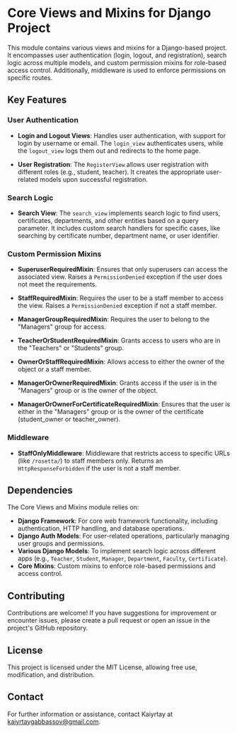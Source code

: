 # Core Views and Mixins for Django Project

This module contains various views and mixins for a Django-based project. It encompasses user authentication (login, logout, and registration), search logic across multiple models, and custom permission mixins for role-based access control. Additionally, middleware is used to enforce permissions on specific routes.

## Key Features

### User Authentication

- **Login and Logout Views**: Handles user authentication, with support for login by username or email. The `login_view` authenticates users, while the `logout_view` logs them out and redirects to the home page.

- **User Registration**: The `RegisterView` allows user registration with different roles (e.g., student, teacher). It creates the appropriate user-related models upon successful registration.

### Search Logic

- **Search View**: The `search_view` implements search logic to find users, certificates, departments, and other entities based on a query parameter. It includes custom search handlers for specific cases, like searching by certificate number, department name, or user identifier.

### Custom Permission Mixins

- **SuperuserRequiredMixin**: Ensures that only superusers can access the associated view. Raises a `PermissionDenied` exception if the user does not meet the requirements.

- **StaffRequiredMixin**: Requires the user to be a staff member to access the view. Raises a `PermissionDenied` exception if not a staff member.

- **ManagerGroupRequiredMixin**: Requires the user to belong to the "Managers" group for access.

- **TeacherOrStudentRequiredMixin**: Grants access to users who are in the "Teachers" or "Students" group.

- **OwnerOrStaffRequiredMixin**: Allows access to either the owner of the object or a staff member.

- **ManagerOrOwnerRequiredMixin**: Grants access if the user is in the "Managers" group or is the owner of the object.

- **ManagerOrOwnerForCertificateRequiredMixin**: Ensures that the user is either in the "Managers" group or is the owner of the certificate (student_owner or teacher_owner).

### Middleware

- **StaffOnlyMiddleware**: Middleware that restricts access to specific URLs (like `/rosetta/`) to staff members only. Returns an `HttpResponseForbidden` if the user is not a staff member.

## Dependencies

The Core Views and Mixins module relies on:

- **Django Framework**: For core web framework functionality, including authentication, HTTP handling, and database operations.
- **Django Auth Models**: For user-related operations, particularly managing user groups and permissions.
- **Various Django Models**: To implement search logic across different apps (e.g., `Teacher`, `Student`, `Manager`, `Department`, `Faculty`, `Certificate`).
- **Core Mixins**: Custom mixins to enforce role-based permissions and access control.

## Contributing

Contributions are welcome! If you have suggestions for improvement or encounter issues, please create a pull request or open an issue in the project's GitHub repository.

## License

This project is licensed under the MIT License, allowing free use, modification, and distribution.

## Contact

For further information or assistance, contact Kaiyrtay at [kaiyrtaygabbassov@gmail.com](mailto:kaiyrtaygabbassov@gmail.com).
